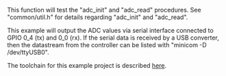 This function will test the "adc_init" and "adc_read" procedures.
See "common/util.h" for details regarding "adc_init" and "adc_read".

This example will output the ADC values via serial interface connected to 
GPIO 0_4 (tx) and 0_0 (rx). If the serial data is received by a USB converter,
then the datastream from the controller can be listed with "minicom -D /dev/ttyUSB0".

The toolchain for this example project is described
[here](https://drolliblog.wordpress.com/2019/10/04/nxp-lpc804-toolchain-and-blink-project/).